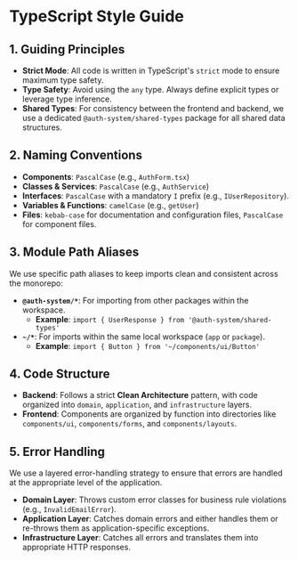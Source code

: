 # TypeScript Style Guide

## 1. Guiding Principles

- **Strict Mode**: All code is written in TypeScript's `strict` mode to ensure maximum type safety.
- **Type Safety**: Avoid using the `any` type. Always define explicit types or leverage type
  inference.
- **Shared Types**: For consistency between the frontend and backend, we use a dedicated
  `@auth-system/shared-types` package for all shared data structures.

## 2. Naming Conventions

- **Components**: `PascalCase` (e.g., `AuthForm.tsx`)
- **Classes & Services**: `PascalCase` (e.g., `AuthService`)
- **Interfaces**: `PascalCase` with a mandatory `I` prefix (e.g., `IUserRepository`).
- **Variables & Functions**: `camelCase` (e.g., `getUser`)
- **Files**: `kebab-case` for documentation and configuration files, `PascalCase` for component
  files.

## 3. Module Path Aliases

We use specific path aliases to keep imports clean and consistent across the monorepo:

- **`@auth-system/*`**: For importing from other packages within the workspace.
  - **Example**: `import { UserResponse } from '@auth-system/shared-types'`
- **`~/*`**: For imports within the same local workspace (`app` or `package`).
  - **Example**: `import { Button } from '~/components/ui/Button'`

## 4. Code Structure

- **Backend**: Follows a strict **Clean Architecture** pattern, with code organized into `domain`,
  `application`, and `infrastructure` layers.
- **Frontend**: Components are organized by function into directories like `components/ui`,
  `components/forms`, and `components/layouts`.

## 5. Error Handling

We use a layered error-handling strategy to ensure that errors are handled at the appropriate level
of the application.

- **Domain Layer**: Throws custom error classes for business rule violations (e.g.,
  `InvalidEmailError`).
- **Application Layer**: Catches domain errors and either handles them or re-throws them as
  application-specific exceptions.
- **Infrastructure Layer**: Catches all errors and translates them into appropriate HTTP responses.
